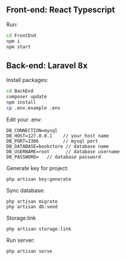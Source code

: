 ## Front-end: React Typescript

Run:

```bash
cd FrontEnd
npm i
npm start
```

## Back-end: Laravel 8x

Install packages:

```bash
cd BackEnd
composer update
npm install
cp .env.example .env
```

Edit your .env:

```
DB_CONNECTION=mysql
DB_HOST=127.0.0.1    // your host name
DB_PORT=3306         // mysql port
DB_DATABASE=bookstore // database name
DB_USERNAME=root      // database username
DB_PASSWORD=   // database password
```

Generate key for project:

```
php artisan key:generate
```

Sync database:

```
php artisan migrate
php artisan db:seed
```

Storage:link

```
php artisan storage:link
```

Run server:

```
php artisan serve
```
